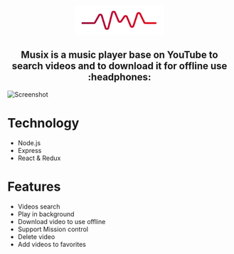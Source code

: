 <p align="center">
  <img src="/screenshot/Musix_logo.png?raw=true" width="200"/>
</p>

<h2 align="center">
  Musix is a music player base on YouTube to search videos and to download it for offline use :headphones:
</h2>


![Screenshot](/screenshot/Musix.gif)


# Technology
* Node.js
* Express
* React & Redux
# Features
* Videos search
* Play in background
* Download video to use offline
* Support Mission control
* Delete video
* Add videos to favorites

